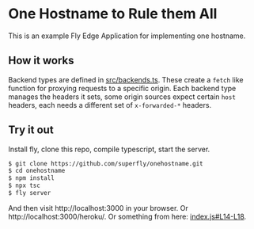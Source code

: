 # One Hostname to Rule them All

This is an example Fly Edge Application for implementing one hostname.

## How it works

Backend types are defined in [src/backends.ts](src/backends.ts). These create a `fetch` like function for proxying requests to a specific origin. Each backend type manages the headers it sets, some origin sources expect certain `host` headers, each needs a different set of `x-forwarded-*` headers.

## Try it out

Install fly, clone this repo, compile typescript, start the server.

```bash
$ git clone https://github.com/superfly/onehostname.git
$ cd onehostname
$ npm install
$ npx tsc
$ fly server
```

And then visit http://localhost:3000 in your browser. Or http://localhost:3000/heroku/. Or something from here: [index.js#L14-L18](index.js#L14-L18).
